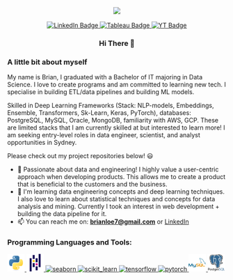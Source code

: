 <div id="header" align="center">
  <img src="https://media.giphy.com/media/LaVp0AyqR5bGsC5Cbm/giphy.gif" width=150>
  <p></p>
  <div id="badges">
  <a href="https://www.linkedin.com/in/brian-loe/">
    <img src="https://img.shields.io/badge/LinkedIn-blue?logo=linkedin&logoColor=white&style=for-the-badge" alt="LinkedIn Badge"/>
  </a>
  <a href="https://public.tableau.com/app/profile/brian.loe4583">
    <img src="https://img.shields.io/badge/Tableau-6782A8?logo=tableau&style=for-the-badge" alt="Tableau Badge"/>
  </a>
  <a href="https://www.youtube.com/@brianloe">
    <img src="https://img.shields.io/badge/YouTube-red?style=for-the-badge&logo=youtube&logoColor=white" alt="YT Badge"/>
  </a>
  </div>
  <h3>Hi There 👋</h3>
</div>

<div id="about-me" align="left">
  <h3>A little bit about myself</h3>
  <p>My name is Brian, I graduated with a Bachelor of IT majoring in Data Science. I love to create programs and am committed to learning new tech. I specialise in building ETL/data pipelines and building ML models.</p>
   <p>Skilled in Deep Learning Frameworks (Stack: NLP-models, Embeddings, Ensemble, Transformers, Sk-Learn, Keras, PyTorch), databases: PostgreSQL, MySQL, Oracle, MongoDB, familiarity with AWS, GCP. These are limited stacks that I am currently skilled at but interested to learn more! I am seeking entry-level roles in data engineer, scientist, and analyst opportunities in Sydney. </p>
     <p>Please check out my project repositories below! 😃</p>
  
  - 🔭 Passionate about data and engineering! I highly value a user-centric approach when developing products. This allows me to create a product that is beneficial to the customers and the business.
  - 🌱 I'm learning data engineering concepts and deep learning techniques. I also love to learn about statistical techniques and concepts for data analysis and mining. Currently I took an interest in web development + building the data pipeline for it.
  - 📫 You can reach me on: **brianloe7@gmail.com** or [LinkedIn](https://www.linkedin.com/in/brian-loe/)
</div>

<h3 align="left">Programming Languages and Tools:</h3>
<p align="left"> 
<a href="https://www.python.org" target="_blank" rel="noreferrer"> <img src="https://raw.githubusercontent.com/devicons/devicon/master/icons/python/python-original.svg" alt="python" width="40" height="40"/> </a> <a href="https://pandas.pydata.org/" target="_blank" rel="noreferrer"> <img src="https://raw.githubusercontent.com/devicons/devicon/2ae2a900d2f041da66e950e4d48052658d850630/icons/pandas/pandas-original.svg" alt="pandas" width="40" height="40"/> </a><a href="https://seaborn.pydata.org/" target="_blank" rel="noreferrer"> <img src="https://seaborn.pydata.org/_images/logo-mark-lightbg.svg" alt="seaborn" width="40" height="40"/> </a> <a href="https://scikit-learn.org/" target="_blank" rel="noreferrer"> <img src="https://upload.wikimedia.org/wikipedia/commons/0/05/Scikit_learn_logo_small.svg" alt="scikit_learn" width="40" height="40"/> </a> <a href="https://www.tensorflow.org" target="_blank" rel="noreferrer"> <img src="https://www.vectorlogo.zone/logos/tensorflow/tensorflow-icon.svg" alt="tensorflow" width="40" height="40"/> </a> <a href="https://pytorch.org/" target="_blank" rel="noreferrer"> <img src="https://www.vectorlogo.zone/logos/pytorch/pytorch-icon.svg" alt="pytorch" width="40" height="40"/> </a>  <a href="https://www.mysql.com/" target="_blank" rel="noreferrer"> <img src="https://raw.githubusercontent.com/devicons/devicon/master/icons/mysql/mysql-original-wordmark.svg" alt="mysql" width="40" height="40"/> </a> <a href="https://www.postgresql.org" target="_blank" rel="noreferrer"> <img src="https://raw.githubusercontent.com/devicons/devicon/master/icons/postgresql/postgresql-original-wordmark.svg" alt="postgresql" width="40" height="40"/> </a> 
</p>
<!--
**BrianLoe/BrianLoe** is a ✨ _special_ ✨ repository because its `README.md` (this file) appears on your GitHub profile.
